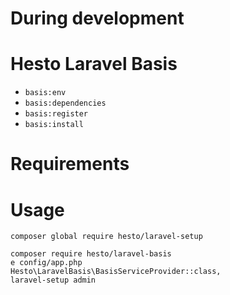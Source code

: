 # During development
# Hesto Laravel Basis

- `basis:env`
- `basis:dependencies`
- `basis:register`
- `basis:install`

# Requirements

# Usage


```
composer global require hesto/laravel-setup
```

```
composer require hesto/laravel-basis
e config/app.php
Hesto\LaravelBasis\BasisServiceProvider::class,
laravel-setup admin
```


